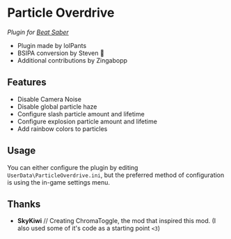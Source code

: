 # Particle Overdrive
*Plugin for [Beat Saber](http://beatsaber.com/)*

* Plugin made by lolPants
* BSIPA conversion by Steven 🎀
* Additional contributions by Zingabopp

## Features
* Disable Camera Noise
* Disable global particle haze
* Configure slash particle amount and lifetime
* Configure explosion particle amount and lifetime
* Add rainbow colors to particles

## Usage
You can either configure the plugin by editing `UserData\ParticleOverdrive.ini`, but the preferred method of configuration is using the in-game settings menu.  

## Thanks
* **SkyKiwi** // Creating ChromaToggle, the mod that inspired this mod. (I also used some of it's code as a starting point `<3`)
